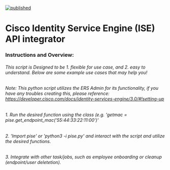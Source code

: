 [![published](https://static.production.devnetcloud.com/codeexchange/assets/images/devnet-published.svg)](https://developer.cisco.com/codeexchange/github/repo/FutureCCIE/ise)
# Cisco Identity Service Engine (ISE) API integrator

### Instructions and Overview:
###### This script is Designed to be 1. flexible for use case, and 2. easy to understand. Below are some example use cases that may help you!
###### Note: This python script utilizes the ERS Admin for its functionality, if you have any troubles creating this, please reference: https://developer.cisco.com/docs/identity-services-engine/3.0/#!setting-up
###### 1. Run the desired function using the class (e.g. 'getmac = pise.get_endpoint_mac('55:44:33:22:11:00')'
###### 2. 'Import pise' or 'python3 -i pise.py' and interact with the script and utilize the desired functions.
###### 3. Integrate with other task/jobs, such as employee onboarding or cleanup (endpoint/user deletetion).

